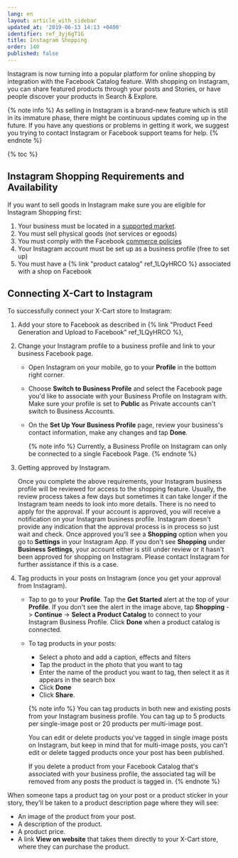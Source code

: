 ```yaml
---
lang: en
layout: article_with_sidebar
updated_at: '2019-06-13 14:13 +0400'
identifier: ref_3yj6gT1G
title: Instagram Shopping
order: 140
published: false
---
```

Instagram is now turning into a popular platform for online shopping by integration with the Facebook Catalog feature. With shopping on Instagram, you can share featured products through your posts and Stories, or have people discover your products in Search & Explore.

{% note info %}
As selling in Instagram is a brand-new feature which is still in its immature phase, there might be continuous updates coming up in the future.  If you have any questions or problems in getting it work, we suggest you trying to contact Instagram or Facebook support teams for help.
{% endnote %}

{% toc %}

## Instagram Shopping Requirements and Availability

If you want to sell goods in Instagram make sure you are eligible for Instagram Shopping first:

1. Your business must be located in a [supported market](https://www.facebook.com/help/instagram/321000045119159?helpref=faq_content "Instagram Shopping"). 
2. You must sell physical goods (not services or egoods)
3. You must comply with the Facebook [commerce policies](https://www.facebook.com/policies/commerce?ref=fbb_ig_shopping_setup# "Instagram Shopping")
4. Your Instagram account must be set up as a business profile (free to set up)
5. You must have a {% link "product catalog" ref_1LQyHRCO %} associated with a shop on Facebook

## Connecting X-Cart to Instagram

To successfully connect your X-Cart store to Instagram: 

1. Add your store to Facebook as described in {% link "Product Feed Generation and Upload to Facebook" ref_1LQyHRCO %}, 

2. Change your Instagram profile to a business profile and link to your business Facebook page.

   * Open Instagram on your mobile, go to your **Profile** in the bottom right corner.

   * Choose **Switch to Business Profile** and select the Facebook page you'd like to associate with your Business Profile on Instagram with. Make sure your profile is set to **Public** as Private accounts can't switch to Business Accounts.

   * On the **Set Up Your Business Profile** page, review your business's contact information, make any changes and tap **Done**.
     
     {% note info %}
     Currently, a Business Profile on Instagram can only be connected to a single Facebook Page.
     {% endnote %}

3. Getting approved by Instagram.

   Once you complete the above requirements, your Instagram business profile will be reviewed for access to the shopping feature. Usually, the review process takes a few days but sometimes it can take longer if the Instagram team needs to look into more details. There is no need to apply for the approval. If your account is approved, you will receive a notification on your Instagram business profile. Instagram doesn't provide any indication that the approval process is in process so just wait and check.  Once approved you'll see a **Shopping** option when you go to **Settings** in your Instagram App. If you don't see **Shopping** under **Business Settings**, your account either is still under review or it hasn't been approved for shopping on Instagram. Please contact Instagram for further assistance if this is a case.

 4. Tag products in your posts on Instagram (once you get your approval from Instagram).
    
    * Tap to go to your **Profile**. Tap the **Get Started** alert at the top of your **Profile**. If you don't see the alert in the image above, tap **Shopping** -> **Continue** -> **Select a Product Catalog** to connect to your Instagram Business Profile. Click **Done** when a product catalog is connected.

    * To tag products in your posts: 
      * Select a photo and add a caption, effects and filters 
      * Tap the product in the photo that you want to tag 
      * Enter the name of the product you want to tag, then select it as it appears in the search box 
      * Click **Done**
      * Click **Share**.
      
      {% note info %}
      You can tag products in both new and existing posts from your Instagram business profile. You can tag up to 5 products per single-image post or 20 products per multi-image post.
      
      You can edit or delete products you've tagged in single image posts on Instagram, but keep in mind that for multi-image posts, you can't edit or delete tagged products once your post has been published. 
      
      If you delete a product from your Facebook Catalog that's associated with your business profile, the associated tag will be removed from any posts the product is tagged in.
      {% endnote %}
  

When someone taps a product tag on your post or a product sticker in your story, they'll be taken to a product description page where they will see:
* An image of the product from your post.
* A description of the product.
* A product price.
* A link **View on website** that takes them directly to your X-Cart store, where they can purchase the product. 
        
        

 

